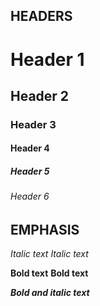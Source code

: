 ## HEADERS
# Header 1
## Header 2
### Header 3
#### Header 4
##### Header 5
###### Header 6

## EMPHASIS
*Italic text*
_Italic text_

**Bold text**
__Bold text__

**_Bold and italic text_**
